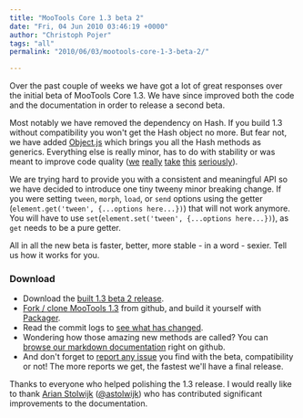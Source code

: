 ```yaml
---
title: "MooTools Core 1.3 beta 2"
date: "Fri, 04 Jun 2010 03:46:19 +0000"
author: "Christoph Pojer"
tags: "all"
permalink: "2010/06/03/mootools-core-1-3-beta-2/"

---
```

Over the past couple of weeks we have got a lot of great responses over the initial beta of MooTools Core 1.3. We have since
improved both the code and the documentation in order to release a second beta. 

Most notably we have removed the dependency on Hash. If you build 1.3 without compatibility you won't get
the Hash object no more. But fear not, we have added [Object.js](http://github.com/mootools/mootools-core/tree/1.3b2/Source/Types/Object.js) which brings you all the Hash methods as generics. Everything else is really minor, has to do with stability or was meant to improve code quality ([we](http://github.com/mootools/mootools-core/commit/d5bf4d62c4b9515b8aa168b7c0a2f911650a73ed) [really](http://github.com/mootools/mootools-core/commit/e05f35b8f009ee5587da942a398c142b0179befb) [take](http://github.com/mootools/mootools-core/commit/172779f92d4123b88cf3b95fea2c3b16e63a2b2a) [this](http://github.com/mootools/mootools-core/commit/16fd136c59ce6ee17612863132ef386be3ec968f) [seriously](http://github.com/mootools/mootools-core/commit/7e1dbb68596a7cf0ad706a278e9ec595d5930e35)).

We are trying hard to provide you with a consistent and meaningful API so we have decided to introduce one tiny tweeny minor breaking change. If you were setting `tween`, `morph`, `load`, or `send` options using the getter (`element.get('tween', {...options here...})`) that will not work anymore. You will have to use `set`(`element.set('tween', {...options here...})`), as `get` needs to be a pure getter.

All in all the new beta is faster, better, more stable - in a word - sexier. Tell us how it works for you.

### Download

- Download the [built 1.3 beta 2 release](/download/get/mootools-core-1.3b2.js).
- [Fork / clone MooTools 1.3](http://github.com/mootools/mootools-core/tree/1.3b2) from github, and build it yourself with [Packager](http://github.com/kamicane/packager).
- Read the commit logs to [see what has changed](http://github.com/mootools/mootools-core/commits/1.3b2).
- Wondering how those amazing new methods are called? You can [browse our markdown documentation](http://github.com/mootools/mootools-core/tree/1.3b2/Docs/) right on github.
- And don't forget to [report any issue](https://mootools.lighthouseapp.com/projects/2706-mootools/tickets) you find with the beta, compatibility or not! The more reports we get, the fastest we'll have a final release.

Thanks to everyone who helped polishing the 1.3 release.
I would really like to thank <a href="http://www.aryweb.nl/">Arian Stolwijk</a> (<a href="http://twitter.com/astolwijk">@astolwijk</a>) who has contributed significant improvements to the documentation.